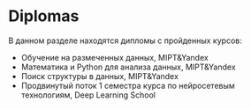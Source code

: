 # Diplomas
В данном разделе находятся дипломы с пройденных курсов: 
* Обучение на размеченных данных, MIPT&Yandex
* Математика и Python для анализа данных, MIPT&Yandex
* Поиск структуры в данных, MIPT&Yandex
* Продвинутый поток 1 семестра курса по нейросетевым технологиям, Deep Learning School

